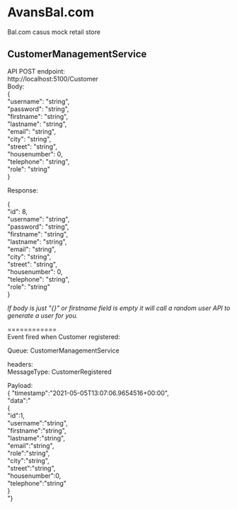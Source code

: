 # AvansBal.com
Bal.com casus mock retail store

## CustomerManagementService
API POST endpoint:  
http://localhost:5100/Customer  
Body:  
{  
  "username": "string",  
  "password": "string",  
  "firstname": "string",  
  "lastname": "string",  
  "email": "string",  
  "city": "string",  
  "street": "string",  
  "housenumber": 0,  
  "telephone": "string",  
  "role": "string"  
}  
  
Response:  
  
{  
  "id": 8,  
  "username": "string",  
  "password": "string",  
  "firstname": "string",  
  "lastname": "string",  
  "email": "string",  
  "city": "string",  
  "street": "string",  
  "housenumber": 0,  
  "telephone": "string",  
  "role": "string"  
}  

*If body is just "{}" or firstname field is empty it will call a random user API to generate a user for you.* 

============  
Event fired when Customer registered:

Queue: CustomerManagementService  

headers:  
MessageType:    CustomerRegistered

Payload:  
{
"timestamp":"2021-05-05T13:07:06.9654516+00:00",  
"data":"  
{  
"id":1,  
"username":"string",  
"firstname":"string",  
"lastname":"string",  
"email":"string",  
"role":"string",  
"city":"string",  
"street":"string",  
"housenumber":0,  
"telephone":"string"  
}  
"}  

  
